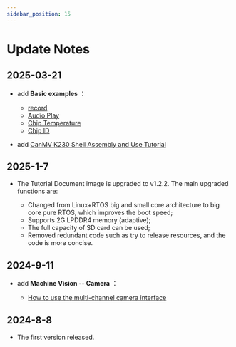 ```yaml
---
sidebar_position: 15
---
```


# Update Notes

## 2025-03-21

- add **Basic examples** ：

    - [record](./basic_examples/record.md) 
    - [Audio Play](./basic_examples/audio_play.md) 
    - [Chip Temperature](./basic_examples/chip_temp.md) 
    - [Chip ID](./basic_examples/chipid.md) 

- add [CanMV K230 Shell Assembly and Use Tutorial](./intro/module.md#shell) 

## 2025-1-7

- The Tutorial Document image is upgraded to v1.2.2. The main upgraded functions are:

    - Changed from Linux+RTOS big and small core architecture to big core pure RTOS, which improves the boot speed;
    - Supports 2G LPDDR4 memory (adaptive);
    - The full capacity of SD card can be used;
    - Removed redundant code such as try to release resources, and the code is more concise.

## 2024-9-11

- add **Machine Vision -- Camera** ：

    - [How to use the multi-channel camera interface](../canmv_k230/machine_vision/camera.md#multi-channel-camera-interface-usage) 


## 2024-8-8

- The first version released. 